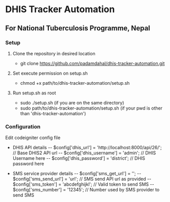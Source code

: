 # DHIS Tracker Automation
## For National Tuberculosis Programme, Nepal
### Setup
1. Clone the repository in desired location
   - git clone https://github.com/padamdahal/dhis-tracker-automation.git
   
2. Set execute permission on setup.sh
   - chmod +x path/to/dhis-tracker-automation/setup.sh
   
3. Run setup.sh as root
   - sudo ./setup.sh (if you are on the same directory)
   - sudo path/to/dhis-tracker-automation/setup.sh (if your pwd is other than 'dhis-tracker-automation') 

### Configuration
Edit codeigniter config file

- DHIS API details
-- $config['dhis_url'] = 'http://localhost:8000/api/26/';  // Base DHIS2 API url
-- $config['dhis_username'] = 'admin';       // DHIS Username here
-- $config['dhis_password'] = 'district';    // DHIS password here

- SMS service provider details
-- $config['sms_get_url'] = '';
-- $config['sms_send_url'] = 'url';   								// SMS send API url as provided
-- $config['sms_token'] = 'abcdefghijkl';                          // Valid token to send SMS
-- $config['sms_number'] = '12345';                                // Number used by SMS provider to send SMS